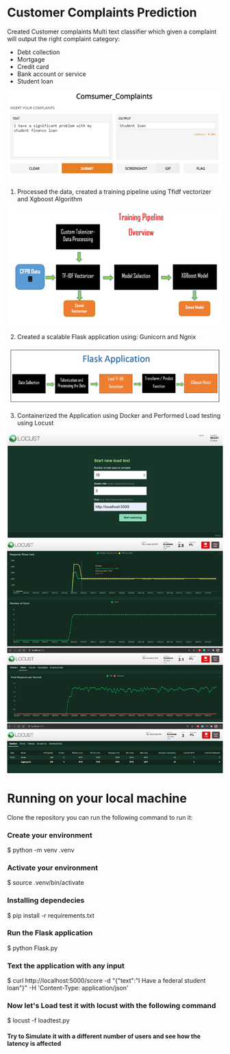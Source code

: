 # Customer Complaints Prediction

Created Customer complaints Multi text classifier which given a complaint will output the right complaint category:
- Debt collection
- Mortgage
- Credit card
- Bank account or service
- Student loan

![Application](images/Consumer.png)

1) Processed the data, created a training pipeline using Tfidf vectorizer and Xgboost Algorithm

![Traning_pipeline](images/Training_pipeline.png)

2) Created a scalable Flask application using: Gunicorn and Ngnix

![Flask_Application](images/FLASK.png)

3) Containerized the Application using Docker and Performed Load testing using Locust

![Locust1](images/Locust1.png)
![Locust1](images/Locust2.png)
![Locust1](images/Locust3.png)
![Locust1](images/Locust4.png)


# Running on your local machine 
Clone the repository 
you can run the following command to run it:

### Create your environment
$ python -m venv .venv

### Activate your environment
$ source .venv/bin/activate

### Installing dependecies
$ pip install -r requirements.txt

### Run the Flask application
$ python Flask.py

### Text the application with any input 
$ curl http://localhost:5000/score -d "{\"text\":\"I Have a federal student loan\"}" -H 'Content-Type: application/json'

### Now let's Load test it with locust with the following command
$ locust -f loadtest.py

#### Try to Simulate it with a different number of users and see how the latency is affected 







